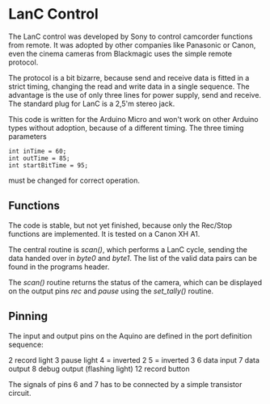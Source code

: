 # LanC Control #

The LanC control was developed by Sony to control camcorder functions from remote. It was adopted by other companies like Panasonic or Canon, even the cinema cameras from Blackmagic uses the simple remote protocol.

The protocol is a bit bizarre, because send and receive data is fitted in a strict timing, changing the read and write data in a single sequence. The advantage is the use of only three lines for power supply, send and receive. The standard plug for LanC is a 2,5'm stereo jack.

This code is written for the Arduino Micro and won't work on other Arduino types without adoption, because of a different timing. The three timing parameters

    int inTime = 60;
    int outTime = 85;
    int startBitTime = 95;

must be changed for correct operation.

## Functions ##
The code is stable, but not yet finished, because only the Rec/Stop functions are implemented. It is tested on a Canon XH A1.

The central routine is *scan()*, which performs a LanC cycle, sending the data handed over in *byte0* and *byte1*. The list of the valid data pairs can be found in the programs header.

The *scan()* routine returns the status of the camera, which can be displayed on the output pins *rec* and *pause* using the *set_tally()* routine.

## Pinning ##
The input and output pins on the Aquino are defined in the port definition sequence:

2 record light
3 pause light
4 = inverted 2
5 = inverted 3
6 data input
7 data output
8 debug output (flashing light)
12 record button

The signals of pins 6 and 7 has to be connected by a simple transistor circuit.